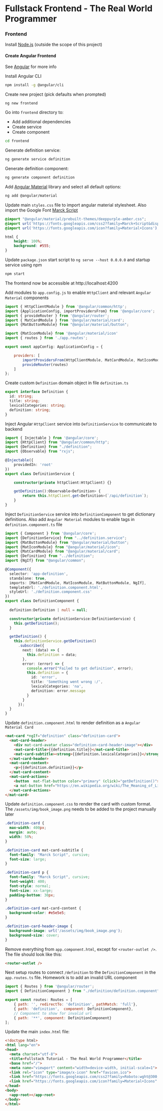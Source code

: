 # Fullstack Frontend - The Real World Programmer

### Frontend
Install [Node.js](https://nodejs.org/) (outside the scope of this project)
#### Create Angular Frontend
See [Angular](https://angular.io/) for more info

Install Angular CLI
```bash
npm install -g @angular/cli
```

Create new project (pick defaults when prompted)
```bash
ng new frontend
```

Go into `frontend` directory to:
* Add additional dependencies
* Create service
* Create component

```bash
cd frontend
```

Generate definition service:
```bash
ng generate service definition
```

Generate definition component:
```bash
ng generate component definition
```

Add [Angular Material](https://material.angular.io/) library and select all default options:
```bash
ng add @angular/material
```

Update main `styles.css` file to import angular material stylesheet. Also import the Google Font [Marck Script](https://fonts.google.com/specimen/Marck+Script)
```css
@import "@angular/material/prebuilt-themes/deeppurple-amber.css";
@import url('https://fonts.googleapis.com/css2?family=Marck+Script&display=swap');
@import url('https://fonts.googleapis.com/icon?family=Material+Icons');

html {
    height: 100%;
    background: #555;
}
```

Update `package.json` start script to `ng serve --host 0.0.0.0` and startup service using npm
```bash
npm start
```
The frontend now be accessible at http://localhost:4200

Add modules to `app.config.js` to enable `HttpClient` and relevant `Angular Material` components

```javascript
import { HttpClientModule } from '@angular/common/http';
import {ApplicationConfig, importProvidersFrom} from '@angular/core';
import { provideRouter } from '@angular/router';
import { MatCardModule } from '@angular/material/card';
import {MatButtonModule} from "@angular/material/button";

import {MatIconModule} from '@angular/material/icon'
import { routes } from './app.routes';

export const appConfig: ApplicationConfig = {

    providers: [
        importProvidersFrom(HttpClientModule, MatCardModule, MatIconModule, MatButtonModule),
        provideRouter(routes)
    ]
};
```

Create custom `Definition` domain object in file `definition.ts`
```typescript
export interface Definition {
  id: string;
  title: string;
  lexicalCategories: string;
  definition: string;
}
```

Inject Angular `HttpClient` service into `DefinitionService` to communicate to backend

```typescript
import { Injectable } from '@angular/core';
import {HttpClient} from "@angular/common/http";
import {Definition} from "./definition";
import {Observable} from "rxjs";

@Injectable({
    providedIn: 'root'
})
export class DefinitionService {

    constructor(private httpClient:HttpClient) {}

    getDefinition():Observable<Definition> {
        return this.httpClient.get<Definition>(`/api/definition`);
    }
}
```

Inject `DefinitionService` service into `DefinitionComponent` to get dictionary definitions. Also add `Angular Material` modules to enable tags in `definition.component.ts` file

```typescript
import { Component } from '@angular/core';
import {DefinitionService} from "../definition.service";
import {MatButtonModule} from "@angular/material/button";
import {MatIconModule} from "@angular/material/icon";
import {MatCardModule} from "@angular/material/card";
import {Definition} from "../definition";
import {NgIf} from "@angular/common";

@Component({
  selector: 'app-definition',
  standalone: true,
  imports: [MatCardModule, MatIconModule, MatButtonModule, NgIf],
  templateUrl: './definition.component.html',
  styleUrl: './definition.component.css'
})
export class DefinitionComponent {
    
  definition:Definition | null = null;

  constructor(private definitionService:DefinitionService) {
    this.getDefinition();
  }

  getDefinition() {
    this.definitionService.getDefinition()
      .subscribe({
        next: (data) => {
          this.definition = data;
        },
        error: (error) => {
          console.error("Failed to get definition", error);
          this.definition = {
            id: 'error',
            title: 'Something went wrong :/',
            lexicalCategories: 'na',
            definition: error.message
          }
        }
      });
  }
}
```

Update `definition.component.html` to render definition as a `Angular Material Card`

```html
<mat-card *ngIf="definition" class="definition-card">
  <mat-card-header>
    <div mat-card-avatar class="definition-card-header-image"></div>
    <mat-card-title>{{definition.title}}</mat-card-title>
    <mat-card-subtitle><strong>{{definition.lexicalCategories}}</strong></mat-card-subtitle>
  </mat-card-header>
  <mat-card-content>
    <p>{{definition.definition}}</p>
  </mat-card-content>
  <mat-card-actions>
    <button  mat-flat-button color="primary" (click)="getDefinition()">Random</button>
    <a mat-button href="https://en.wikipedia.org/wiki/The_Meaning_of_Liff" target="_blank"><mat-icon fontIcon="open_in_new"></mat-icon>Wikipedia - The Meaning of Liff</a>
  </mat-card-actions>
</mat-card>
```

Update `definition.component.css` to render the card with custom format. The `/assets/img/book_image.png` needs to be added to the project manually later
```css
.definition-card {
  max-width: 400px;
  margin: auto;
  width: 50%;
}

.definition-card mat-card-subtitle {
  font-family: "Marck Script", cursive;
  font-size: large;
}

.definition-card p {
  font-family: "Marck Script", cursive;
  font-weight: 400;
  font-style: normal;
  font-size: xx-large;
  padding-bottom: 30px;
}

.definition-card mat-card-content {
  background-color: #e5e5e5;
}

.definition-card-header-image {
  background-image: url('/assets/img/book_image.png');
  background-size: cover;
}
```

Remove everything from `app.component.html`, except for `<router-outlet />`. The file should look like this:
```html
<router-outlet />
```

Next setup routes to connect `/definition` to the `DefinitionComponent` in the `app.routes.ts` file. Homework is to add an invalid URL component
```javascript
import { Routes } from '@angular/router';
import { DefinitionComponent } from "./definition/definition.component";

export const routes: Routes = [
    { path: '', redirectTo: 'definition', pathMatch: 'full'},
    { path: 'definition',  component: DefinitionComponent},
    // Component to show for invalid url
    { path: '**', component: DefinitionComponent}
];
```

Update the main `index.html` file:
```html
<!doctype html>
<html lang="en">
<head>
  <meta charset="utf-8">
  <title>Fullstack Tutorial - The Real World Programmer</title>
  <base href="/">
  <meta name="viewport" content="width=device-width, initial-scale=1">
  <link rel="icon" type="image/x-icon" href="favicon.ico">
  <link href="https://fonts.googleapis.com/css2?family=Roboto:wght@300;400;500&display=swap" rel="stylesheet">
  <link href="https://fonts.googleapis.com/icon?family=Material+Icons" rel="stylesheet">
</head>
<body>
  <app-root></app-root>
</body>
</html>
```
